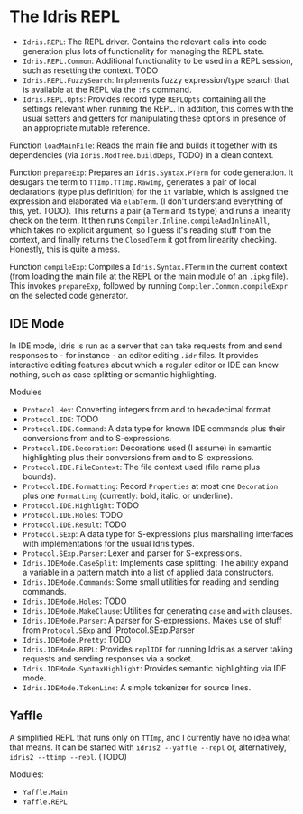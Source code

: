 # The Idris REPL

* `Idris.REPL`: The REPL driver. Contains the relevant calls into
  code generation plus lots of functionality for managing the REPL
  state.
* `Idris.REPL.Common`: Additional functionality to be used in a REPL
  session, such as resetting the context. TODO
* `Idris.REPL.FuzzySearch`: Implements fuzzy expression/type search that
  is available at the REPL via the `:fs` command.
* `Idris.REPL.Opts`: Provides record type `REPLOpts` containing all
  the settings relevant when running the REPL. In addition, this comes
  with the usual setters and getters for manipulating these options
  in presence of an appropriate mutable reference.

Function `loadMainFile`: Reads the main file and builds it
together with its dependencies (via `Idris.ModTree.buildDeps`, TODO)
in a clean context.

Function `prepareExp`: Prepares an `Idris.Syntax.PTerm` for
code generation. It
desugars the term to `TTImp.TTImp.RawImp`, generates a pair of
local declarations (type plus definition) for the `it` variable,
which is assigned the expression and elaborated via `elabTerm`.
(I don't understand everything of this, yet. TODO). This returns
a pair (a `Term` and its type) and runs a linearity check on the
term. It then runs `Compiler.Inline.compileAndInlineAll`,
which takes no explicit argument, so I guess it's reading stuff from the
context, and finally returns the `ClosedTerm` it got
from linearity checking. Honestly, this is quite a mess.

Function `compileExp`: Compiles a `Idris.Syntax.PTerm` in the current
context (from loading the main file at the REPL or the main module
of an `.ipkg` file). This invokes `prepareExp`, followed by running
`Compiler.Common.compileExpr` on the selected code generator.

## IDE Mode

In IDE mode, Idris is run as a server that can take requests from and
send responses to - for instance - an editor editing `.idr` files.
It provides interactive editing features about which a regular editor
or IDE can know nothing, such as case splitting or semantic highlighting.

Modules

* `Protocol.Hex`: Converting integers from and to hexadecimal format.
* `Protocol.IDE`: TODO
* `Protocol.IDE.Command`: A data type for known IDE commands plus
  their conversions from and to S-expressions.
* `Protocol.IDE.Decoration`: Decorations used (I assume) in semantic
  highlighting plus their conversions from and to S-expressions.
* `Protocol.IDE.FileContext`: The file context used (file name plus bounds).
* `Protocol.IDE.Formatting`: Record `Properties` at most one `Decoration`
  plus one `Formatting` (currently: bold, italic, or underline).
* `Protocol.IDE.Highlight`: TODO
* `Protocol.IDE.Holes`: TODO
* `Protocol.IDE.Result`: TODO
* `Protocol.SExp`: A data type for S-expressions plus marshalling interfaces
  with implementations for the usual Idris types.
* `Protocol.SExp.Parser`: Lexer and parser for S-expressions.
* `Idris.IDEMode.CaseSplit`: Implements case splitting: The ability expand
  a variable in a pattern match into a list of applied data constructors.
* `Idris.IDEMode.Commands`: Some small utilities for reading and sending
  commands.
* `Idris.IDEMode.Holes`: TODO
* `Idris.IDEMode.MakeClause`: Utilities for generating `case` and `with` clauses.
* `Idris.IDEMode.Parser`: A parser for S-expressions. Makes use of stuff from
  `Protocol.SExp` and `Protocol.SExp.Parser
* `Idris.IDEMode.Pretty`: TODO
* `Idris.IDEMode.REPL`: Provides `replIDE` for running Idris as a server
  taking requests and sending responses via a socket.
* `Idris.IDEMode.SyntaxHighlight`: Provides semantic highlighting via IDE mode.
* `Idris.IDEMode.TokenLine`: A simple tokenizer for source lines.

## Yaffle

A simplified REPL that runs only on `TTImp`, and I currently have no idea
what that means. It can be started with `idris2 --yaffle --repl` or,
alternatively, `idris2 --ttimp --repl`. (TODO)

Modules:

* `Yaffle.Main`
* `Yaffle.REPL`

